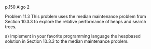 p.150 Algo 2

Problem 11.3 This problem uses the median maintenance problem from Section 10.3.3 to explore the relative performance of heaps and search trees.

a) Implement in your favorite programming language the heapbased solution in Section 10.3.3 to the median maintenance problem.

